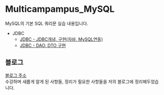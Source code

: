 # Multicampampus_MySQL

MySQL의 기본 SQL 쿼리문 실습 내용입니다.

* JDBC
  + [JDBC - JDBC개념, 구현(자바, MySQL연동)](https://structuring.tistory.com/158?category=987699)
  + [JDBC - DAO, DTO 구현](https://structuring.tistory.com/159?category=987699)

## 블로그
[블로그 주소](https://structuring.tistory.com/category/%EA%B5%90%EC%9C%A1%2C%20%ED%95%99%EC%8A%B5/%EB%A9%80%ED%8B%B0%EC%BA%A0%ED%8D%BC%EC%8A%A4_%ED%92%80%20%EC%8A%A4%ED%83%9D) <br>
수강하며 새롭게 알게 된 사항들, 정리가 필요한 사항들을 저의 블로그에 정리해두었습니다.
